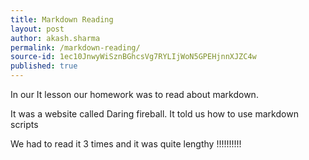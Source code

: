 ```yaml
---
title: Markdown Reading
layout: post
author: akash.sharma
permalink: /markdown-reading/
source-id: 1ec10JnwyWiSznBGhcsVg7RYLIjWoN5GPEHjnnXJZC4w
published: true
---
```

In our It lesson our homework was to read about markdown.

It was a website called Daring fireball. It told us how to use markdown scripts

We had to read it 3 times and it was quite lengthy !!!!!!!!!!

